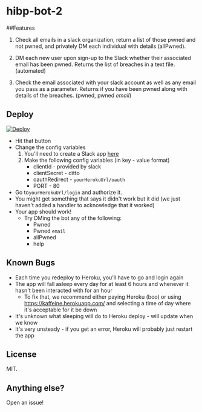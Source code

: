# hibp-bot-2

##Features

1. Check all emails in a slack organization, return a list of those pwned and not pwned, and privately DM each individual with details (allPwned).

2. DM each new user upon sign-up to the Slack whether their associated email has been pwned. Returns the list of breaches in a text file. (automated)

3. Check the email associated with your slack account as well as any email you pass as a parameter. Returns if you have been pwned along with details of the breaches. (pwned, pwned *email*)

## Deploy
[![Deploy](https://www.herokucdn.com/deploy/button.svg)](https://heroku.com/deploy)

 - Hit that button 
 - Change the config variables 
	 1. You'll need to create a Slack app [here](https://api.slack.com/slack-apps)
	 2. Make the following config variables (in key - value format)
		 - clientId - provided by slack
		 - clientSecret - ditto
		 - oauthRedirect - `yourHerokuUrl/oauth`
		 - PORT - 80
 -  Go to`yourHerokuUrl/login` and authorize it.
 -  You might get something that says it didn't work but it did (we just haven't added a handler to acknowledge that it worked)
 - Your app should work!
	 - Try DMing the bot any of the following:
		 - Pwned 
		 - Pwned `email`
		 - allPwned
		 - help
 
## Known Bugs
 - Each time you redeploy to Heroku, you'll have to go and login again
 - The app will fall asleep every day for at least 6 hours and whenever it hasn't been interacted with for an hour
    - To fix that, we recommend either paying Heroku (boo) or using https://kaffeine.herokuapp.com/ and selecting a time of day where it's acceptable for it be down
 - It's unknown what sleeping will do to Heroku deploy - will update when we know
 - It's very unsteady - if you get an error, Heroku will probably just restart the app 

## License 
MIT.

## Anything else?
Open an issue!
